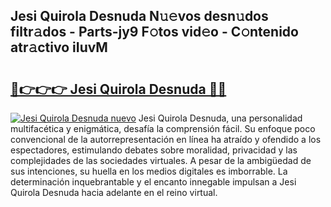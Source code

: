 ## Jesi Quirola Desnuda N𝚞𝚎vos desn𝚞dos filtr𝚊dos - Parts-jy9 F𝚘tos vid𝚎o - C𝚘ntenido atr𝚊ctivo iIuvM

# <h2><a href="http://mb1tnsq.tromn.icu/?c=Jesi+Quirola+Desnuda">🔗👉👉👉 Jesi Quirola Desnuda 🔗🔗</a></h2>

[![Jesi Quirola Desnuda nuevo](https://i.imgur.com/pEAQMta.gif)](http://mb1tnsq.tromn.icu/?c=Jesi+Quirola+Desnuda)
Jesi Quirola Desnuda, una personalidad multifacética y enigmática, desafía la comprensión fácil. Su enfoque poco convencional de la autorrepresentación en línea ha atraído y ofendido a los espectadores, estimulando debates sobre moralidad, privacidad y las complejidades de las sociedades virtuales. A pesar de la ambigüedad de sus intenciones, su huella en los medios digitales es imborrable. La determinación inquebrantable y el encanto innegable impulsan a Jesi Quirola Desnuda hacia adelante en el reino virtual.
